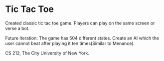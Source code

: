 # Tic Tac Toe
Created classic tic tac toe game. Players can play on the same screen or verse a bot.

Future Iteration: The game has 504 different states. Create an AI which the user cannot beat after playing it ten times(Similar to Menance).

CS 212, The City University of New York.
